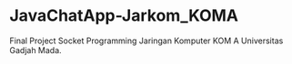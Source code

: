 # JavaChatApp-Jarkom_KOMA
Final Project Socket Programming Jaringan Komputer KOM A Universitas Gadjah Mada.
